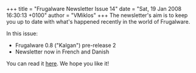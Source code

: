 +++
title = "Frugalware Newsletter Issue 14"
date = "Sat, 19 Jan 2008 16:30:13 +0100"
author = "VMiklos"
+++
The newsletter's aim is to keep you up to date with what's happened recently in the world of Frugalware.  

 In this issue:
 * Frugalware 0.8 ("Kalgan") pre-release 2
* Newsletter now in French and Danish


 You can read it [here](/newsletter/14). We hope you like it!